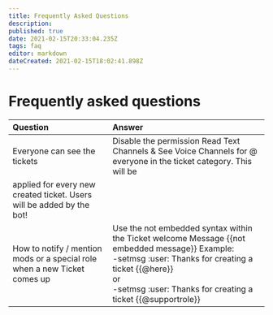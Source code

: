 ```yaml
---
title: Frequently Asked Questions
description: 
published: true
date: 2021-02-15T20:33:04.235Z
tags: faq
editor: markdown
dateCreated: 2021-02-15T18:02:41.898Z
---
```


# Frequently asked questions
|       Question      												  |    Answer	|
|:-------------------------------------------   |:--------- 	|
| Everyone can see the tickets						    	| Disable the permission Read Text Channels & See Voice Channels for @ everyone in the ticket category. This will be 
   applied for every new created ticket. Users will be added by the bot! 	 	|
| How to notify / mention mods or a special role when a new Ticket comes up						    	| Use the not embedded syntax within the Ticket welcome Message {{not embedded message}} Example:  <br>-setmsg :user: Thanks for creating a ticket {{@here}} <br>or<br> -setmsg :user: Thanks for creating a ticket {{@supportrole}} 	 	|